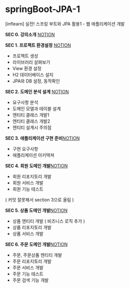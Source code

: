 # springBoot-JPA-1
[inflearn] 실전! 스프링 부트와 JPA 활용1 - 웹 애플리케이션 개발

**SEC 0. 강의소개** [NOTION](https://lucie-ko.notion.site/0-0e8523284ace46738c977adf32c650bc)

**SEC 1. 프로젝트 환경설정** [NOTION](https://lucie-ko.notion.site/1-ffec816ef58344639a2831121fa040b5)

- 프로젝트 생성
- 라이브러리 살펴보기
- View 환경 설정
- H2 데이터베이스 설치
- JPA와 DB 설정, 동작확인

**SEC 2. 도메인 분석 설계** [NOTION](https://lucie-ko.notion.site/2-73203ed5aa54434aa02d681cd01d35a5)

- 요구사항 분석
- 도메인 모델과 테이블 설계
- 엔티티 클래스 개발1
- 엔티티 클래스 개발2
- 엔티티 설계시 주의점

**SEC 3. 애플리케이션 구현 준비**[NOTION](https://lucie-ko.notion.site/3-d688ccdc97d841408e4d3b471387095b)

- 구현 요구사항
- 애플리케이션 아키텍쳐

**SEC 4. 회원 도메인 개발**[NOTION](https://lucie-ko.notion.site/4-fb139d08c0ba4563bf7c3884128e0ace)

- 회원 리포지토리 개발
- 회원 서비스 개발
- 회원 기능 테스트

( 커밋 잘못해서 section 3으로 올림 )

**SEC 5. 상품 도메인 개발**[NOTION](https://lucie-ko.notion.site/5-0e2550a8e83446a3b22dd3a43cb61b72)

- 상품 엔티티 개발 ( 비즈니스 로직 추가 )
- 상품 리포지토리 개발
- 상품 서비스 개발

**SEC 6. 주문 도메인 개발**[NOTION](https://lucie-ko.notion.site/6-a11505b3884a4cc28595a40adea99c3a)

- 주문, 주문상품 엔티티 개발
- 주문 리포지토리 개발
- 주문 서비스 개발
- 주문 기능 테스트
- 주문 검색 기능 개발

